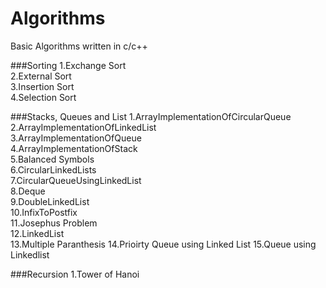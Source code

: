 # Algorithms
Basic Algorithms written in c/c++

###Sorting
1.Exchange Sort  
2.External Sort  
3.Insertion Sort  
4.Selection Sort  

###Stacks, Queues and List
1.ArrayImplementationOfCircularQueue  
2.ArrayImplementationOfLinkedList  
3.ArrayImplementationOfQueue  
4.ArrayImplementationOfStack  
5.Balanced Symbols  
6.CircularLinkedLists  
7.CircularQueueUsingLinkedList  
8.Deque  
9.DoubleLinkedList  
10.InfixToPostfix  
11.Josephus Problem  
12.LinkedList  
13.Multiple Paranthesis
14.Prioirty Queue using Linked List
15.Queue using Linkedlist


###Recursion
1.Tower of Hanoi
